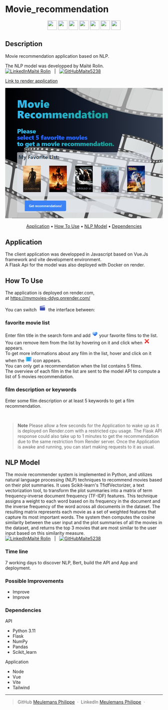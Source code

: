 # Movie_recommendation

<p align="center">
    <img src="https://img.icons8.com/fluency/48/null/python.png" width="30" height="30"/>
    <img src="https://img.icons8.com/ios-filled/50/null/flask.png" width="30" height="30"/>
    <img src="https://img.icons8.com/fluency/48/null/javascript.png" width="30" height="30"/>
    <img src="https://img.icons8.com/color/48/null/vue-js.png" width="30" height="30"/>
    <img src="https://vitejs.dev/logo-with-shadow.png" width="30" height="30"/>
    <img src="https://img.icons8.com/color/48/null/tailwindcss.png" width="30" height="30"/>
    <img src="https://img.icons8.com/color/48/null/docker.png" width="30" height="30"/>
</p>

## Description  

Movie recommendation application based on NLP.

The NLP model was developped by Maïté Rolin.  
<a href="https://www.linkedin.com/in/mrolin/" target="_blank"><img src="https://content.linkedin.com/content/dam/me/business/en-us/amp/brand-site/v2/bg/LI-Bug.svg.original.svg" width="15" height="15" alt="LinkedIn">Maïté Rolin</a> &nbsp; | &nbsp; <a href="https://github.com/Maite5238//movie-recommender" target="_blank"><img src="https://github.githubassets.com/images/modules/logos_page/GitHub-Mark.png" width="15" height="15" alt="GitHub">Maite5238</a>  

<a href="https://mymovies-ddyq.onrender.com/">Link to render application</a>
<br/>
<p align="center">
    <img src="/readme/screenshot.png" alt="Application screenshot"> 
</p>

<p align="center">
  <a href="#application">Application</a> •
  <a href="#how-to-use">How To Use</a> •
  <a href="#nlp-model">NLP Model</a> •
  <a href="#dependencies">Dependencies</a>
</p>

## Application

The client application was developped in Javascript based on Vue.Js framework and vite development environment.  
A Flask Api for the model was also deployed with Docker on render.

## How To Use

The application is deployed on render.com,  
at <a href="https://mymovies-ddyq.onrender.com/">https://mymovies-ddyq.onrender.com/</a>  

You can switch <img src="/public/cursor/icons8-clap-48.png" alt="movie icon" width="20" height="20" style="vertical-align:baseline;margin:0px 5px"> the interface between:  

### favorite movie list

Enter film title in the search form and add <img src="/public/cursor/icons8-blue-heart-48.png" width="20" height="20" alt="movie icon"> your favorite films to the list.  
You can remove item from the list by hovering on it and click when <img src="/public/cursor/icons8-cross-mark-48.png" width="20" height="20" alt="red cross icon"> appears.  
To get more informations about any film in the list, hover and click on it when the <img src="/public/cursor/icons8-movie-48.png" width="20" height="20" alt="movie icon"> icon appears.  
You can only get a recommendation when the list contains 5 films.  
The overview of each film in the list are sent to the model API to compute a list of 5 movies recommendation.  

### film description or keywords

Enter some film description or at least 5 keywords to get a film recommendation.  

<br>

  > **Note**
  > Please allow a few seconds for the Application to wake up as it is deployed on Render.com with a restricted cpu usage.
The Flask API response could also take up to 1 minutes to get the recommendation due to the same restriction from Render server.
Once the Application is awake and running, you can start making requests to it as usual.

## NLP Model

The movie recommender system is implemented in Python, and utilizes natural language processing (NLP) techniques to recommend movies based on their plot summaries. It uses Scikit-learn's TfidfVectorizer, a text vectorization tool, to transform the plot summaries into a matrix of term frequency-inverse document frequency (TF-IDF) features. This technique assigns a weight to each word based on its frequency in the document and the inverse frequency of the word across all documents in the dataset. The resulting matrix represents each movie as a set of weighted features that capture its most important words. The system then computes the cosine similarity between the user input and the plot summaries of all the movies in the dataset, and returns the top 3 movies that are most similar to the user input based on this similarity measure.  
<a href="https://www.linkedin.com/in/mrolin/" target="_blank"><img src="https://content.linkedin.com/content/dam/me/business/en-us/amp/brand-site/v2/bg/LI-Bug.svg.original.svg" width="15" height="15" alt="LinkedIn">Maïté Rolin</a> &nbsp; | &nbsp; <a href="https://github.com/Maite5238//movie-recommender" target="_blank"><img src="https://github.githubassets.com/images/modules/logos_page/GitHub-Mark.png" width="15" height="15" alt="GitHub">Maite5238</a> 

### Time line

7 working days to discover NLP, Bert, build the API and App and deployment.
### Possible Improvements

- Improve 
- Improve

### Dependencies  

API  

- Python 3.11  
- Flask  
- NumPy  
- Pandas  
- Scikit_learn

Application  

- Node
- Vue
- Vite
- Tailwind

---

> GitHub  [Meulemans Philippe](https://github.com/Laverdure77) &nbsp;&middot;&nbsp;
> LinkedIn  [Meulemans Philippe](https://www.linkedin.com/in/meulemans-philippe/) &nbsp;&middot;&nbsp;

